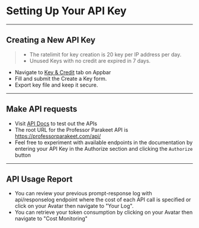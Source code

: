 Setting Up Your API Key
=======================

---

##  Creating a New API Key

> - The ratelimit for key creation is 20 key per IP address per day.
> - Unused Keys with no credit are expired in 7 days. 

- Navigate to [Key & Credit](https://professorparakeet.com/frontend/key-management) tab on Appbar
- Fill and submit the Create a Key form. 
- Export key file and keep it secure.

--- 

##  Make API requests

- Visit [API Docs](https://professorparakeet.com/frontend/api/docs) to test out the APIs
- The root URL for the Professor Parakeet API is https://professorparakeet.com/api/
- Feel free to experiment with available endpoints in the documentation by entering your API Key in the Authorize section and clicking the ```Authorize``` button

---

##  API Usage Report

- You can review your previous prompt-response log with api/responselog endpoint where the cost of each API call is specified or click on your Avatar then navigate to "Your Log".
- You can retrieve your token consumption by clicking on your Avatar then navigate to "Cost Monitoring" 
